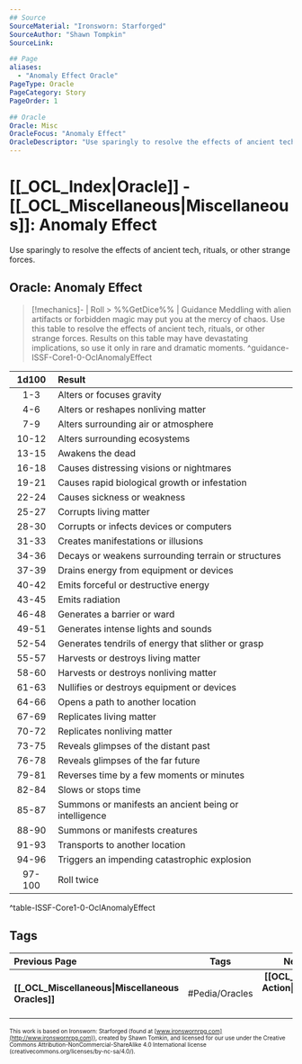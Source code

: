 ```yaml
---
## Source
SourceMaterial: "Ironsworn: Starforged"
SourceAuthor: "Shawn Tompkin"
SourceLink: 

## Page
aliases:
  - "Anomaly Effect Oracle"
PageType: Oracle
PageCategory: Story
PageOrder: 1

## Oracle
Oracle: Misc
OracleFocus: "Anomaly Effect"
OracleDescriptor: "Use sparingly to resolve the effects of ancient tech, rituals, or other strange forces."
---
```

# [[_OCL_Index|Oracle]] - [[_OCL_Miscellaneous|Miscellaneous]]: Anomaly Effect
Use sparingly to resolve the effects of ancient tech, rituals, or other strange forces.

## Oracle: Anomaly Effect
> [!mechanics]- | Roll > %%GetDice%% | Guidance
> Meddling with alien artifacts or forbidden magic may put you at the mercy of chaos. Use this table to resolve the effects of ancient tech, rituals, or other strange forces. Results on this table may have devastating implications, so use it only in rare and dramatic moments. ^guidance-ISSF-Core1-0-OclAnomalyEffect

| 1d100 | Result |
|:---:|:--- |
| 1-3 | Alters or focuses gravity |
| 4-6 | Alters or reshapes nonliving matter |
| 7-9 | Alters surrounding air or atmosphere |
| 10-12 | Alters surrounding ecosystems |
| 13-15 | Awakens the dead |
| 16-18 | Causes distressing visions or nightmares |
| 19-21 | Causes rapid biological growth or infestation |
| 22-24 | Causes sickness or weakness |
| 25-27 | Corrupts living matter |
| 28-30 | Corrupts or infects devices or computers |
| 31-33 | Creates manifestations or illusions |
| 34-36 | Decays or weakens surrounding terrain or structures |
| 37-39 | Drains energy from equipment or devices |
| 40-42 | Emits forceful or destructive energy |
| 43-45 | Emits radiation |
| 46-48 | Generates a barrier or ward |
| 49-51 | Generates intense lights and sounds |
| 52-54 | Generates tendrils of energy that slither or grasp |
| 55-57 | Harvests or destroys living matter |
| 58-60 | Harvests or destroys nonliving matter |
| 61-63 | Nullifies or destroys equipment or devices |
| 64-66 | Opens a path to another location |
| 67-69 | Replicates living matter |
| 70-72 | Replicates nonliving matter |
| 73-75 | Reveals glimpses of the distant past |
| 76-78 | Reveals glimpses of the far future |
| 79-81 | Reverses time by a few moments or minutes |
| 82-84 | Slows or stops time |
| 85-87 | Summons or manifests an ancient being or intelligence |
| 88-90 | Summons or manifests creatures |
| 91-93 | Transports to another location |
| 94-96 | Triggers an impending catastrophic explosion |
| 97-100 | Roll twice |
^table-ISSF-Core1-0-OclAnomalyEffect

## Tags
| Previous Page | Tags | Next Page |
|:--- |:---:| ---:|
| **[[_OCL_Miscellaneous\|Miscellaneous Oracles]]** | #Pedia/Oracles | **[[OCL_Combat Action\|Combat Action Oracle]]** |

<font size=-2>This work is based on Ironsworn: Starforged (found at [www.ironswornrpg.com](http://www.ironswornrpg.com)), created by Shawn Tomkin, and licensed for our use under the Creative Commons Attribution-NonCommercial-ShareAlike 4.0 International license  (creativecommons.org/licenses/by-nc-sa/4.0/).</font>